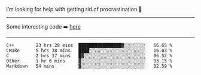 I’m looking for help with getting rid of procrastination 🤔

-----

Some interesting code :arrow_right: [here](https://github.com/zhen8838/playground)

-----

<!--START_SECTION:waka-->
```text
C++        23 hrs 28 mins  ████████████████▓░░░░░░░░   66.65 % 
CMake      5 hrs 38 mins   ████░░░░░░░░░░░░░░░░░░░░░   16.03 % 
C          2 hrs 17 mins   █▓░░░░░░░░░░░░░░░░░░░░░░░   06.52 % 
Other      1 hr 6 mins     ▓░░░░░░░░░░░░░░░░░░░░░░░░   03.15 % 
Markdown   54 mins         ▓░░░░░░░░░░░░░░░░░░░░░░░░   02.59 % 
```
<!--END_SECTION:waka-->

<!--
**zhen8838/zhen8838** is a ✨ _special_ ✨ repository because its `README.md` (this file) appears on your GitHub profile.

Here are some ideas to get you started:

- 🔭 I’m currently working on ...
- 🌱 I’m currently learning ...
- 👯 I’m looking to collaborate on ...
 ...
- 💬 Ask me about ...
- 📫 How to reach me: ...
- 😄 Pronouns: ...
- ⚡ Fun fact: ...
-->
